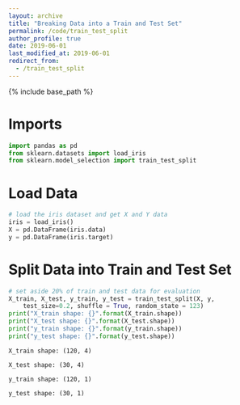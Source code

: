 ```yaml
---
layout: archive
title: "Breaking Data into a Train and Test Set"
permalink: /code/train_test_split
author_profile: true
date: 2019-06-01
last_modified_at: 2019-06-01
redirect_from:
  - /train_test_split
---
```


{% include base_path %}

# Imports

```python
import pandas as pd
from sklearn.datasets import load_iris
from sklearn.model_selection import train_test_split
```

# Load Data
```python
# load the iris dataset and get X and Y data
iris = load_iris()
X = pd.DataFrame(iris.data)
y = pd.DataFrame(iris.target)
```

# Split Data into Train and Test Set
```python
# set aside 20% of train and test data for evaluation
X_train, X_test, y_train, y_test = train_test_split(X, y,
    test_size=0.2, shuffle = True, random_state = 123)
print("X_train shape: {}".format(X_train.shape))
print("X_test shape: {}".format(X_test.shape))
print("y_train shape: {}".format(y_train.shape))
print("y_test shape: {}".format(y_test.shape))
 ```

`X_train shape: (120, 4)`

`X_test shape: (30, 4)`

`y_train shape: (120, 1)`

`y_test shape: (30, 1)`


